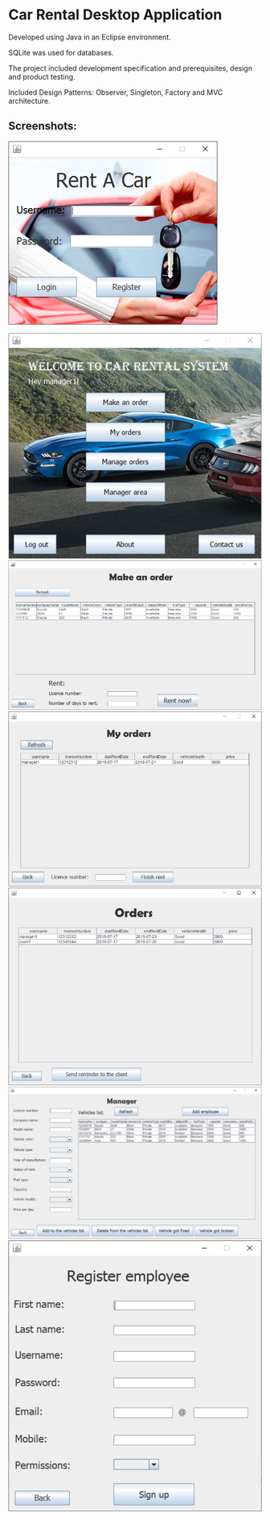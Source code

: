# Car Rental Desktop Application

Developed using Java in an Eclipse environment.

SQLite was used for databases.

The project included development specification and prerequisites, design and product testing.

Included Design Patterns: Observer, Singleton, Factory and MVC architecture.

## Screenshots:
![Login](https://github.com/Dorshamir55/CarRentalSystem/raw/master/ScreenShots/Login.png)

![MainScreen](https://github.com/Dorshamir55/CarRentalSystem/raw/master/ScreenShots/MainScreen.PNG)
![MakeOrder](https://github.com/Dorshamir55/CarRentalSystem/raw/master/ScreenShots/MakeOrder.PNG)
![MyOrders](https://github.com/Dorshamir55/CarRentalSystem/raw/master/ScreenShots/MyOrders.PNG)
![AllOrders](https://github.com/Dorshamir55/CarRentalSystem/raw/master/ScreenShots/AllOrders.PNG)
![ManagerScreen](https://github.com/Dorshamir55/CarRentalSystem/raw/master/ScreenShots/ManagerScreen.PNG)
![RegisterNewEmployee](https://github.com/Dorshamir55/CarRentalSystem/raw/master/ScreenShots/RegisterNewEmployee.PNG)
